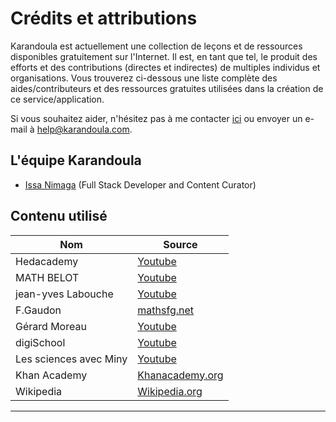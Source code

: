# Crédits et attributions

Karandoula est actuellement une collection de leçons et de ressources disponibles gratuitement sur l'Internet. Il est, en tant que tel, le produit des efforts et des contributions (directes et indirectes) de multiples individus et organisations. Vous trouverez ci-dessous une liste complète des aides/contributeurs et des ressources gratuites utilisées dans la création de ce service/application. 

Si vous souhaitez aider, n'hésitez pas à me contacter [ici](https://issanimaga.com/contact/) ou envoyer un e-mail à [help@karandoula.com](mailto:help@karandoula.com).

## L'équipe Karandoula
- [Issa Nimaga](https://issanimaga.com) (Full Stack Developer and Content Curator)

## Contenu utilisé

| Nom     	| Source  	|
|--------------------	|---------	|
| Hedacademy         	| [Youtube](https://www.youtube.com/channel/UC8SRYHgGMqAYZehYdznaqvQ) 	|
| MATH BELOT         	| [Youtube](https://www.youtube.com/channel/UCIW7bnwFJN6-73VcJdppWzw) 	|
| jean-yves Labouche 	| [Youtube](https://www.youtube.com/channel/UCA-i2IV5_F1ak53ZbED1u1w) 	|
| F.Gaudon 	| [mathsfg.net ](http://mathsfg.net.free.fr/3e/trigonometrie/trigonometriehtml/trigonometriecours3e.html#x1-20001)	|
| Gérard Moreau 	| [Youtube](https://www.youtube.com/channel/UCs9EsZvA0qogco-RBQvx7bg) 	|
| digiSchool 	| [Youtube](https://www.youtube.com/channel/UCXHJxRgcRoQCQj9ElFD8HQg) 	|
|  Les sciences avec Miny	| [Youtube](https://www.youtube.com/channel/UC41_MtWyO3LLAgVwlAWqViQ) 	|
|  Khan Academy	| [Khanacademy.org ](https://fr.khanacademy.org/) |
| Wikipedia | [Wikipedia.org ](https://fr.wikipedia.org/) |


________